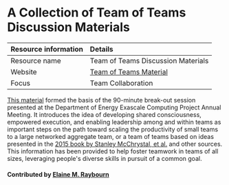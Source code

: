 # A Collection of Team of Teams Discussion Materials

<!---
Research in CSE is inherently collaborative, bringing together people whose combined skills span across mathematics, computer science, and domain areas of science and engineering. Increasingly prevalent, as CSE teams work toward next-generation challenges in predictive science, are aggregate teams, where software is a primary means of collaboration.
--->

Resource information | Details 
:--- | :--- 
Resource name | Team of Teams Discussion Materials
Website | [Team of Teams Material](https://doi.org/10.6084/m9.figshare.6151097)
Focus | Team Collaboration


[This material](https://doi.org/10.6084/m9.figshare.6151097) formed the basis of the 90-minute break-out session presented at the Department of Energy Exascale Computing Project Annual Meeting. It introduces the idea of developing shared consciousness, empowered execution, and enabling leadership among and within teams as important steps on the path toward scaling the productivity of small teams to a large networked aggregate team, or a team of teams based on ideas presented in the [2015 book by Stanley McChrystal, et al.](https://www.amazon.com/Team-Teams-Rules-Engagement-Complex/dp/1591847486 "Team of Teams: New Rules of Engagement for a Complex World") and other sources. This information has been provided to help foster teamwork in teams of all sizes, leveraging people's diverse skills in pursuit of a common goal.

#### Contributed by [Elaine M. Raybourn](https://github.com/elaineraybourn "Elaine Raybourn GitHub Profile")

<!---
Publish: yes
Categories: collaboration
Topics: strategies for more effective teams
Level: 2
Prerequisites: defaults
Aggregate: subresource
--->
